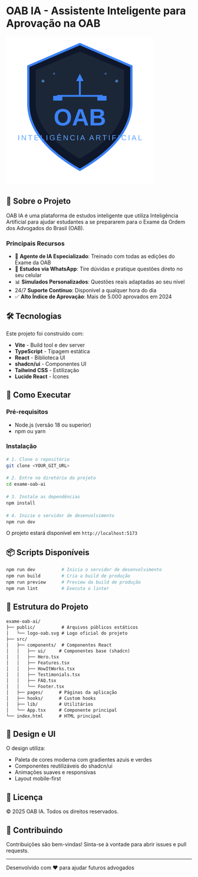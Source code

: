 # OAB IA - Assistente Inteligente para Aprovação na OAB

![OAB IA Logo](public/logo-oab.svg)

## 🎯 Sobre o Projeto

OAB IA é uma plataforma de estudos inteligente que utiliza Inteligência Artificial para ajudar estudantes a se prepararem para o Exame da Ordem dos Advogados do Brasil (OAB). 

### Principais Recursos

- 🤖 **Agente de IA Especializado**: Treinado com todas as edições do Exame da OAB
- 📱 **Estudos via WhatsApp**: Tire dúvidas e pratique questões direto no seu celular
- 📊 **Simulados Personalizados**: Questões reais adaptadas ao seu nível
- 24/7 **Suporte Contínuo**: Disponível a qualquer hora do dia
- ✅ **Alto Índice de Aprovação**: Mais de 5.000 aprovados em 2024

## 🛠️ Tecnologias

Este projeto foi construído com:

- **Vite** - Build tool e dev server
- **TypeScript** - Tipagem estática
- **React** - Biblioteca UI
- **shadcn/ui** - Componentes UI
- **Tailwind CSS** - Estilização
- **Lucide React** - Ícones

## 🚀 Como Executar

### Pré-requisitos

- Node.js (versão 18 ou superior)
- npm ou yarn

### Instalação

```sh
# 1. Clone o repositório
git clone <YOUR_GIT_URL>

# 2. Entre no diretório do projeto
cd exame-oab-ai

# 3. Instale as dependências
npm install

# 4. Inicie o servidor de desenvolvimento
npm run dev
```

O projeto estará disponível em `http://localhost:5173`

## 📦 Scripts Disponíveis

```sh
npm run dev          # Inicia o servidor de desenvolvimento
npm run build        # Cria a build de produção
npm run preview      # Preview da build de produção
npm run lint         # Executa o linter
```

## 📁 Estrutura do Projeto

```
exame-oab-ai/
├── public/          # Arquivos públicos estáticos
│   └── logo-oab.svg # Logo oficial do projeto
├── src/
│   ├── components/  # Componentes React
│   │   ├── ui/     # Componentes base (shadcn)
│   │   ├── Hero.tsx
│   │   ├── Features.tsx
│   │   ├── HowItWorks.tsx
│   │   ├── Testimonials.tsx
│   │   ├── FAQ.tsx
│   │   └── Footer.tsx
│   ├── pages/      # Páginas da aplicação
│   ├── hooks/      # Custom hooks
│   ├── lib/        # Utilitários
│   └── App.tsx     # Componente principal
└── index.html      # HTML principal
```

## 🎨 Design e UI

O design utiliza:
- Paleta de cores moderna com gradientes azuis e verdes
- Componentes reutilizáveis do shadcn/ui
- Animações suaves e responsivas
- Layout mobile-first

## 📄 Licença

© 2025 OAB IA. Todos os direitos reservados.

## 🤝 Contribuindo

Contribuições são bem-vindas! Sinta-se à vontade para abrir issues e pull requests.

---

Desenvolvido com ❤️ para ajudar futuros advogados

